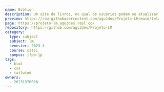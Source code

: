 ```yaml
---
name: Biblion
description: Um site de livros, no qual os usuários podem se atualizar acerca de notícias do âmbito literário e receber indicações de leitura.
preview: https://raw.githubusercontent.com/agu3des/Projeto-LM/main/telainicial.png
page: https://projeto-lm.agu3des.repl.co/
repository: https://github.com/agu3des/Projeto-LM
category:
  type: subject
  subject: lm
  semester: 2023.1
  course: cstsi
  campus: ifpb-jp
tags:
  - html
  - css
  - tailwind
owners:
  - 20231370020
---
```


